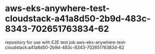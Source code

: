 # aws-eks-anywhere-test-cloudstack-a41a8d50-2b9d-483c-8343-702651763834-62
repository for use with E2E test job aws-eks-anywhere-test-cloudstack:a41a8d50-2b9d-483c-8343-702651763834-62
